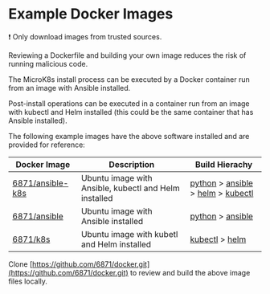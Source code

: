 # Example Docker Images

:exclamation: Only download images from trusted sources.

Reviewing a Dockerfile and building your own image reduces the risk of running
malicious code.

The MicroK8s install process can be executed by a Docker container run from an
image with Ansible installed.

Post-install operations can be executed in a container run from an image with
kubectl and Helm installed (this could be the same container that has Ansible
installed).

The following example images have the above software installed and are
provided for reference:

Docker Image | Description | Build Hierachy
--- | --- | ---
[6871/ansible-k8s](https://hub.docker.com/r/6871/ansible-k8s) | Ubuntu image with Ansible, kubectl and Helm installed | [python](https://github.com/6871/docker/tree/master/images/python) > [ansible](https://github.com/6871/docker/tree/master/images/ansible) > [helm](https://github.com/6871/docker/tree/master/images/helm) > [kubectl](https://github.com/6871/docker/tree/master/images/kubectl)
[6871/ansible](https://hub.docker.com/r/6871/ansible) | Ubuntu image with Ansible installed | [python](https://github.com/6871/docker/tree/master/images/python) > [ansible](https://github.com/6871/docker/tree/master/images/ansible)
[6871/k8s](https://hub.docker.com/r/6871/k8s) | Ubuntu image with kubetl and Helm installed | [kubectl](https://github.com/6871/docker/tree/master/images/kubectl) > [helm](https://github.com/6871/docker/tree/master/images/helm)

Clone [https://github.com/6871/docker.git](https://github.com/6871/docker.git)
to review and build the above image files locally.
